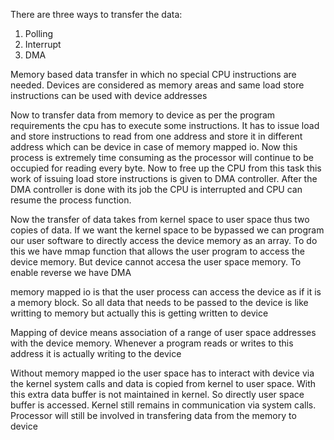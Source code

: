 There are three ways to transfer the data:
1. Polling
2. Interrupt
3. DMA


Memory based data transfer in which no special CPU instructions are needed. Devices are considered as memory areas and same load store instructions can be used with device addresses

Now to transfer data from memory to device as per the program requirements the cpu has to execute some instructions. It has to issue load and store instructions to read from one address and store it in different address which can be device in case of memory mapped io. Now this process is extremely time consuming as the processor will continue to be occupied for reading every byte. Now to free up the CPU from this task this work of issuing load store instructions is given to DMA controller. After the DMA controller is done with its job the CPU is interrupted and CPU can resume the process function.

Now the transfer of data takes from kernel space to user space thus two copies of data. If we want the kernel space to be bypassed we can program our user software to directly access the device memory as an array. To do this we have mmap function that allows the user program to access the device memory. But device cannot accesa the user space memory. To enable reverse we have DMA



memory mapped io is that the user process can access the device as if it is a memory block. So all data that needs to be passed to the device is like writting to memory but actually this is getting written to device

Mapping of device means association of a range of user space addresses with the device memory. Whenever a program reads or writes to this address it is actually writing to the device

Without memory mapped io the user space has to interact with device via the kernel system calls and data is copied from kernel to user space. With this extra data buffer is not maintained in kernel. So directly user space buffer is accessed. Kernel still remains in communication via system calls. Processor will still be involved in transfering data from the memory to device




